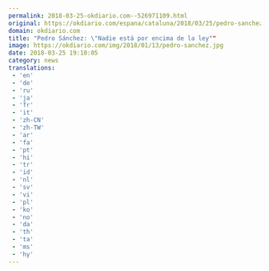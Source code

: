 ```yaml
---
permalink: 2018-03-25-okdiario.com--526971109.html
original: https://okdiario.com/espana/cataluna/2018/03/25/pedro-sanchez-nadie-esta-encima-ley-2022529
domain: okdiario.com
title: "Pedro Sánchez: \"Nadie está por encima de la ley""
image: https://okdiario.com/img/2018/01/13/pedro-sanchez.jpg
date: 2018-03-25 19:10:05
category: news
translations: 
 - 'en'
 - 'de'
 - 'ru'
 - 'ja'
 - 'fr'
 - 'it'
 - 'zh-CN'
 - 'zh-TW'
 - 'ar'
 - 'fa'
 - 'pt'
 - 'hi'
 - 'tr'
 - 'id'
 - 'nl'
 - 'sv'
 - 'vi'
 - 'pl'
 - 'ko'
 - 'no'
 - 'da'
 - 'th'
 - 'ta'
 - 'ms'
 - 'hy'
---
```


